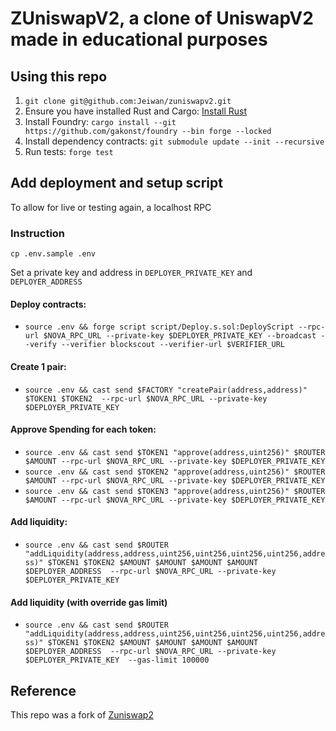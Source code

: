 # ZUniswapV2, a clone of UniswapV2 made in educational purposes

## Using this repo

1. `git clone git@github.com:Jeiwan/zuniswapv2.git`
1. Ensure you have installed Rust and Cargo: [Install Rust](https://www.rust-lang.org/tools/install)
1. Install Foundry:
   `cargo install --git https://github.com/gakonst/foundry --bin forge --locked`
1. Install dependency contracts:
   `git submodule update --init --recursive`
1. Run tests:
   `forge test`

## Add deployment and setup script

To allow for live or testing again, a localhost RPC

### Instruction

`cp .env.sample .env`

Set a private key and address in `DEPLOYER_PRIVATE_KEY` and `DEPLOYER_ADDRESS`

#### Deploy contracts:

- `source .env && forge script script/Deploy.s.sol:DeployScript --rpc-url $NOVA_RPC_URL --private-key $DEPLOYER_PRIVATE_KEY --broadcast --verify --verifier blockscout --verifier-url $VERIFIER_URL`

#### Create 1 pair:

- `source .env && cast send $FACTORY "createPair(address,address)" $TOKEN1 $TOKEN2  --rpc-url $NOVA_RPC_URL --private-key $DEPLOYER_PRIVATE_KEY`

#### Approve Spending for each token:

- `source .env && cast send $TOKEN1 "approve(address,uint256)" $ROUTER $AMOUNT --rpc-url $NOVA_RPC_URL --private-key $DEPLOYER_PRIVATE_KEY`
- `source .env && cast send $TOKEN2 "approve(address,uint256)" $ROUTER $AMOUNT --rpc-url $NOVA_RPC_URL --private-key $DEPLOYER_PRIVATE_KEY`
- `source .env && cast send $TOKEN3 "approve(address,uint256)" $ROUTER $AMOUNT --rpc-url $NOVA_RPC_URL --private-key $DEPLOYER_PRIVATE_KEY`

#### Add liquidity:

- `source .env && cast send $ROUTER "addLiquidity(address,address,uint256,uint256,uint256,uint256,address)" $TOKEN1 $TOKEN2 $AMOUNT $AMOUNT $AMOUNT $AMOUNT $DEPLOYER_ADDRESS  --rpc-url $NOVA_RPC_URL --private-key $DEPLOYER_PRIVATE_KEY`

#### Add liquidity (with override gas limit)

- `source .env && cast send $ROUTER "addLiquidity(address,address,uint256,uint256,uint256,uint256,address)" $TOKEN1 $TOKEN2 $AMOUNT $AMOUNT $AMOUNT $AMOUNT $DEPLOYER_ADDRESS  --rpc-url $NOVA_RPC_URL --private-key $DEPLOYER_PRIVATE_KEY  --gas-limit 100000`

## Reference

This repo was a fork of  [Zuniswap2](https://github.com/Jeiwan/zuniswapv2)